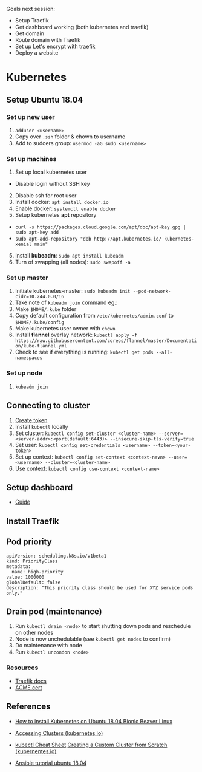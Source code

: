 Goals next session:
* Setup Traefik
* Get dashboard working (both kubernetes and traefik)
* Get domain
* Route domain with Traefik
* Set up Let's encrypt with traefik
* Deploy a website

# Kubernetes

## Setup Ubuntu 18.04
### Set up new user
1. `adduser <username>`
2. Copy over `.ssh` folder & chown to username
3. Add to sudoers group: `usermod -aG sudo <username>`

### Set up machines
1. Set up local kubernetes user
  * Disable login without SSH key
2. Disable ssh for root user
2. Install docker: `apt install docker.io`
3. Enable docker: `systemctl enable docker`
4. Setup kubernetes **apt** repository
  * `curl -s https://packages.cloud.google.com/apt/doc/apt-key.gpg | sudo apt-key add`
  * `sudo apt-add-repository "deb http://apt.kubernetes.io/ kubernetes-xenial main"`
5. Install **kubeadm**: `sudo apt install kubeadm`
6. Turn of swapping (all nodes): `sudo swapoff -a`

### Set up master
1. Initiate kubernetes-master: `sudo kubeadm init --pod-network-cidr=10.244.0.0/16`
2. Take note of `kubeadm join` command eg.:
3. Make `$HOME/.kube` folder
4. Copy default configuration from `/etc/kubernetes/admin.conf` to `$HOME/.kube/config`
5. Make kubernetes user owner with `chown`
6. Install **flannel** overlay network: `kubectl apply -f https://raw.githubusercontent.com/coreos/flannel/master/Documentation/kube-flannel.yml`
7. Check to see if everything is running: `kubectl get pods --all-namespaces`

### Set up node
1. `kubeadm join`

## Connecting to cluster
1. [Create token](https://github.com/kubernetes/dashboard/wiki/Creating-sample-user)
2. Install `kubectl` locally
3. Set cluster: `kubectl config set-cluster <cluster-name> --server=<server-addr>:<port(default:6443)> --insecure-skip-tls-verify=true`
4. Set user: `kubectl config set-credentials <username> --token=<your-token>`
5. Set up context: `kubectl config set-context <context-navn> --user=<username> --cluster=<cluster-name>`
6. Use context: `kubectl config use-context <context-name>`


## Setup dashboard
* [Guide](https://kubernetes.io/docs/tasks/access-application-cluster/web-ui-dashboard/)

## Install Traefik


## Pod priority
```
apiVersion: scheduling.k8s.io/v1beta1
kind: PriorityClass
metadata:
  name: high-priority
value: 1000000
globalDefault: false
description: "This priority class should be used for XYZ service pods only."
```

## Drain pod (maintenance)
1. Run `kubectl drain <node>` to start shutting down pods and reschedule on other nodes
2. Node is now unchedulable (see `kubectl get nodes` to confirm)
3. Do maintenance with node
4. Run `kubectl uncondon <node>`


### Resources
* [Traefik docs](https://docs.traefik.io/user-guide/kubernetes/)
* [ACME cert](https://blog.n1analytics.com/free-automated-tls-certificates-on-k8s/#install-cert-manager)

## References
* [How to install Kubernetes on Ubuntu 18.04 Bionic Beaver Linux](https://linuxconfig.org/how-to-install-kubernetes-on-ubuntu-18-04-bionic-beaver-linux)
* [Accessing Clusters (kubernetes.io)](https://kubernetes.io/docs/tasks/access-application-cluster/access-cluster/)
* [kubectl Cheat Sheet](https://kubernetes.io/docs/reference/kubectl/cheatsheet/)
[Creating a Custom Cluster from Scratch (kubernentes.io)](https://kubernetes.io/docs/setup/scratch/#try-examples)

* [Ansible tutorial ubuntu 18.04](https://www.digitalocean.com/community/tutorials/how-to-create-a-kubernetes-1-11-cluster-using-kubeadm-on-ubuntu-18-04)
